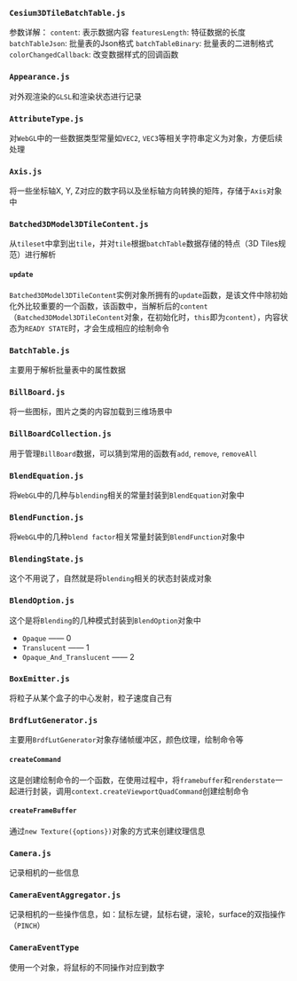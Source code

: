 ### `Cesium3DTileBatchTable.js`
参数详解：
`content`: 表示数据内容
`featuresLength`: 特征数据的长度
`batchTableJson`: 批量表的Json格式
`batchTableBinary`: 批量表的二进制格式
`colorChangedCallback`: 改变数据样式的回调函数

### `Appearance.js`
对外观渲染的`GLSL`和渲染状态进行记录

### `AttributeType.js`
对`WebGL`中的一些数据类型常量如`VEC2`, `VEC3`等相关字符串定义为对象，方便后续处理

### `Axis.js`
将一些坐标轴X, Y, Z对应的数字码以及坐标轴方向转换的矩阵，存储于`Axis`对象中

### `Batched3DModel3DTileContent.js`
从`tileset`中拿到出`tile`，并对`tile`根据`batchTable`数据存储的特点（3D Tiles规范）进行解析

#### `update`
`Batched3DModel3DTileContent`实例对象所拥有的`update`函数，是该文件中除初始化外比较重要的一个函数，该函数中，当解析后的`content`（`Batched3DModel3DTileContent`对象，在初始化时，`this`即为`content`），内容状态为`READY STATE`时，才会生成相应的绘制命令

### `BatchTable.js`
主要用于解析批量表中的属性数据

### `BillBoard.js`
将一些图标，图片之类的内容加载到三维场景中

### `BillBoardCollection.js`
用于管理`BillBoard`数据，可以猜到常用的函数有`add`, `remove`, `removeAll`

### `BlendEquation.js`
将`WebGL`中的几种与`blending`相关的常量封装到`BlendEquation`对象中

### `BlendFunction.js`
将`WebGL`中的几种`blend factor`相关常量封装到`BlendFunction`对象中

### `BlendingState.js`
这个不用说了，自然就是将`blending`相关的状态封装成对象

### `BlendOption.js`
这个是将`Blending`的几种模式封装到`BlendOption`对象中
+ `Opaque` —— 0
+ `Translucent` —— 1
+ `Opaque_And_Translucent` —— 2

### `BoxEmitter.js`
将粒子从某个盒子的中心发射，粒子速度自己有

### `BrdfLutGenerator.js`
主要用`BrdfLutGenerator`对象存储帧缓冲区，颜色纹理，绘制命令等

#### `createCommand`
这是创建绘制命令的一个函数，在使用过程中，将`framebuffer`和`renderstate`一起进行封装，调用`context.createViewportQuadCommand`创建绘制命令

#### `createFrameBuffer`
通过`new Texture({options})`对象的方式来创建纹理信息

### `Camera.js`
记录相机的一些信息

### `CameraEventAggregator.js`
记录相机的一些操作信息，如：鼠标左键，鼠标右键，滚轮，surface的双指操作（`PINCH`）

### `CameraEventType`
使用一个对象，将鼠标的不同操作对应到数字

